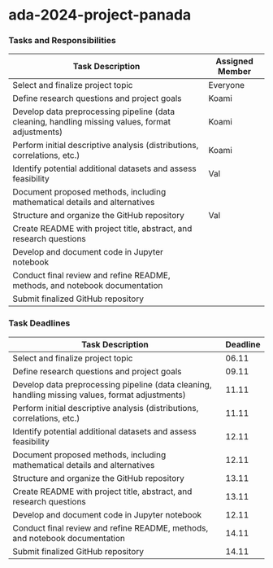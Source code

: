 # ada-2024-project-panada

### Tasks and Responsibilities

| Task Description                                                                                       | Assigned Member |
|--------------------------------------------------------------------------------------------------------|---------------------|
| Select and finalize project topic                                                                      |    Everyone         |
| Define research questions and project goals                                                            |    Koami            |
| Develop data preprocessing pipeline (data cleaning, handling missing values, format adjustments)       |    Koami            |
| Perform initial descriptive analysis (distributions, correlations, etc.)                               |    Koami            |
| Identify potential additional datasets and assess feasibility                                          |     Val             |
| Document proposed methods, including mathematical details and alternatives                             |                     |
| Structure and organize the GitHub repository                                                           |     Val             |
| Create README with project title, abstract, and research questions                                     |                     |
| Develop and document code in Jupyter notebook                                                          |                     |
| Conduct final review and refine README, methods, and notebook documentation                            |                     |
| Submit finalized GitHub repository                                                                     |                     |


### Task Deadlines

| Task Description                                                                                       | Deadline           |
|--------------------------------------------------------------------------------------------------------|---------------------|
| Select and finalize project topic                                                                      |   06.11                  |
| Define research questions and project goals                                                            |   09.11             |
| Develop data preprocessing pipeline (data cleaning, handling missing values, format adjustments)       |     11.11                |
| Perform initial descriptive analysis (distributions, correlations, etc.)                               |          11.11           |
| Identify potential additional datasets and assess feasibility                                          |          12.11           |
| Document proposed methods, including mathematical details and alternatives                             |          12.11           |
| Structure and organize the GitHub repository                                                           |            13.11         |
| Create README with project title, abstract, and research questions                                     |               13.11      |
| Develop and document code in Jupyter notebook                                                          |   12.11                  |
| Conduct final review and refine README, methods, and notebook documentation                            |        14.11             |
| Submit finalized GitHub repository                                                                     |      14.11               |

